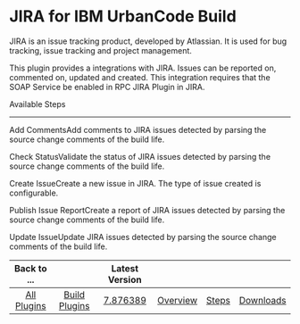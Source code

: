 
JIRA for IBM UrbanCode Build
============================


JIRA is an issue tracking product, developed by Atlassian. It is used for bug tracking, issue tracking and project 
management.


This plugin provides a integrations with JIRA. Issues can be reported on, commented on, updated and 
created. This integration requires that the SOAP Service be enabled in RPC JIRA Plugin in JIRA.



Available Steps

---------------


Add CommentsAdd comments to JIRA issues detected by parsing the source change comments of the build 
life.


Check StatusValidate the status of JIRA issues detected by parsing the source change comments of the build life.



Create IssueCreate a new issue in JIRA. The type of issue created is configurable.


Publish Issue ReportCreate a 
report of JIRA issues detected by parsing the source change comments of the build life.


Update IssueUpdate JIRA issues
 detected by parsing the source change comments of the build life.





|Back to ...||Latest Version||||
| :---: | :---: | :---: | :---: | :---: | :---: |
|[All Plugins](../../index.md)|[Build Plugins](../README.md)|[7.876389](https://raw.githubusercontent.com/UrbanCode/IBM-UCB-PLUGINS/main/files/JIRA/JIRA-7.876389.zip)|[Overview](overview.md)|[Steps](steps.md)|[Downloads](downloads.md)|
